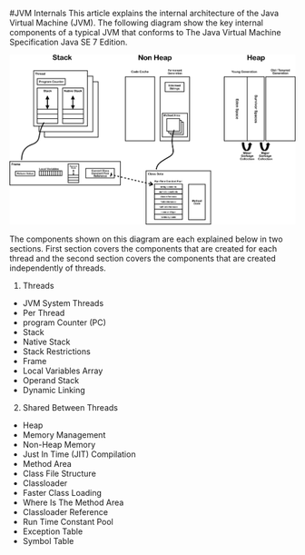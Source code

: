 #JVM Internals
This article explains the internal architecture of the Java Virtual Machine (JVM).
The following diagram show the key internal components of a typical JVM that conforms to The Java Virtual Machine Specification Java SE 7 Edition.

![image](Pictures/JVM_Internal_Architecture.png)

The components shown on this diagram are each explained below in two sections. First section covers the components that are created for each thread and the second section covers the components that are created independently of threads.

1. Threads
 - JVM System Threads
 - Per Thread
 - program Counter (PC)
 - Stack
 - Native Stack
 - Stack Restrictions
 - Frame
 - Local Variables Array
 - Operand Stack
 - Dynamic Linking

2. Shared Between Threads
 - Heap
 - Memory Management
 - Non-Heap Memory
 - Just In Time (JIT) Compilation
 - Method Area
 - Class File Structure
 - Classloader
 - Faster Class Loading
 - Where Is The Method Area
 - Classloader Reference
 - Run Time Constant Pool
 - Exception Table
 - Symbol Table

